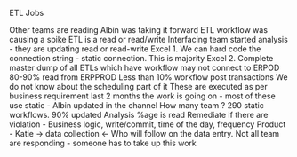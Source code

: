 ETL Jobs

Other teams are reading
Albin was taking it forward
ETL workflow was causing a spike
ETL is a read or read/write
Interfacing team started analysis - they are updating read or read-write
Excel 1. We can hard code the connection string - static connection. This is majority
Excel 2. Complete master dump of all ETLs which have workflow may not connect to ERPOD
80-90% read from ERPPROD
Less than 10% workflow post transactions
We do not know about the scheduling part of it
These are executed as per business requirement
last 2 months the work is going on - most of these use static -
Albin updated in the channel
How many team ? 290 static workflows. 90% updated
Analysis %age is read
Remediate if there are violation -
Business logic, write/commit, time of the day, frequency
Product - Katie -> data collection <- Who will follow on the data entry. Not all team are responding - someone has to take up this work